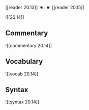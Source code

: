 [[reader 20.13]] ☚ : ☛ [[reader 20.15]]

![[20.14]]

## Commentary

![[commentary 20.14]]

## Vocabulary

![[vocab 20.14]]

## Syntax

![[syntax 20.14]]

